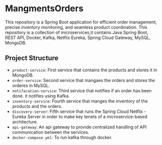 # MangmentsOrders
This repository is a Spring Boot application for efficient order management, precise inventory monitoring, and seamless product coordination. This repository is a collection of microservices,it contains Java Spring Boot, REST API, Docker, Kafka, Netflix Eureka, Spring Cloud Gateway, MySQL, MongoDB.<br>


## Project Structure
- `product-service`: First service that contains the products and stores it in MongoDB.
- `order-service`: Second service that mangaes the orders and stores the orderes in MySQL. 
- `notifacation-service`: Third service that notifies if an order has been done. it notifies using Kafka.
- `inventory-service`: Fourth service that manges the inventory of the products and the orders.
- `discovery-server`: Fifth service that runs the Spring Cloud Netflix - Eureka Server in order to make key tenets of a microservice-based architecture.
- `api-gateway`: An api gateway to provide centralized handling of API communication between the services.
- `docker-compose.yml`: To run kafka through docker.

